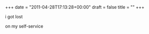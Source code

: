 +++
date = "2011-04-28T17:13:28+00:00"
draft = false
title = ""
+++
<p>i got lost</p>&#13;
<p>on my self-service</p> 
